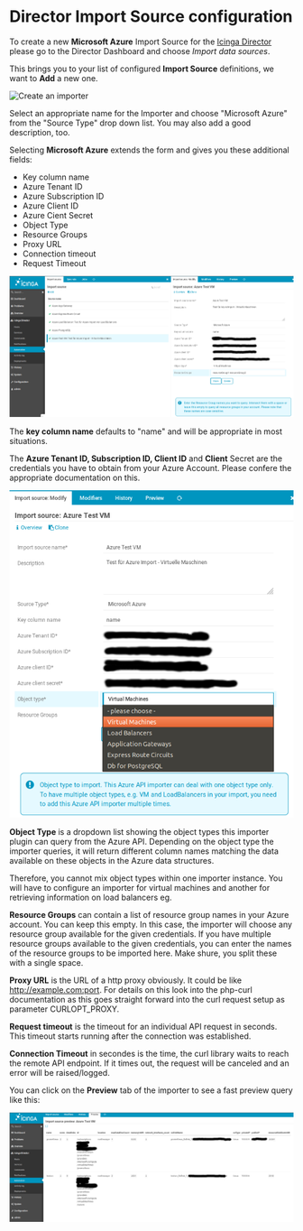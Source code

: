 <a name="Import-Source"></a>Director Import Source configuration
================================================================

To create a new **Microsoft Azure** Import Source for the [Icinga Director](
https://github.com/Icinga/icingaweb2-module-director) please go to the Director
Dashboard and choose *Import data sources*.

This brings you to your list of configured **Import Source** definitions,
we want to **Add** a new one.

![Create an importer](/doc/screenshot/readme/importer_overview.png)

Select an appropriate name for the Importer and choose "Microsoft Azure" from
the "Source Type" drop down list. You may also add a good description, too.

Selecting **Microsoft Azure** extends the form and gives you these additional
fields:

* Key column name
* Azure Tenant ID
* Azure Subscription ID
* Azure Client ID
* Azure Cient Secret
* Object Type
* Resource Groups
* Proxy URL
* Connection timeout
* Request Timeout


![Create or edit importer settings](/doc/screenshot/edit_importer.png)

The **key column name** defaults to "name" and will be appropriate in most
situations.

The **Azure Tenant ID, Subscription ID, Client ID** and **Client** Secret are
the credentials you have to obtain from your Azure Account. Please confere the
appropriate documentation on this.

![Object Types](/doc/screenshot/azure_object_types.png)

**Object Type** is a dropdown list showing the object types this importer
plugin can query from the Azure API. Depending on the object type the
importer queries, it will return different column names matching the data
available on these objects in the Azure data structures.

Therefore, you cannot mix object types within one importer instance. You
will have to configure an importer for virtual machines and another for
retrieving information on load balancers eg.

**Resource Groups** can contain a list of resource group names in your Azure
account. You can keep this empty. In this case, the importer will choose any
resource group available for the given credentials. If you have multiple
resource groups available to the given credentials, you can enter the names
of the resource groups to be imported here. Make shure, you split these
with a single space.

**Proxy URL** is the URL of a http proxy obviously. It could be like
http://example.com:port. For details on this look into the php-curl
documentation as this goes straight forward into the curl request setup as
parameter CURLOPT_PROXY.

**Request timeout** is the timeout for an individual API request in seconds.
This timeout starts running after the connection was established.

**Connection Timeout** in secondes is the time, the curl library waits to reach
the remote API endpoint. If it times out, the request will be canceled and an
error will be raised/logged.


You can click on the **Preview** tab of the importer to see a fast preview query
like this:

![Preview](/doc/screenshot/vm_preview.png)

